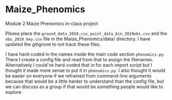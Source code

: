 # Maize_Phenomics
Module 2 Maize Phenomics in-class project

Please place the `ground_data_2019.csv`, `point_data_6in_2019obs.csv` and the `obs_2019_key.csv` file in the Maize_Phenomics/data/ directory. I have updated the gitignore to not track these files.

I have hard-coded in the names inside the main code section `phenomics.py`. There I create a config file and read from that to assign the filenames. Alternatively I could've hard-coded that in for each import script but I thought it made more sense to put it in `phenomics.py`. I also thought it would be easier on everyone if we refrained from command-line arguments because that would be a little harder to understand than the config file, but we can discuss as a group if that would be something people would like to explore.
